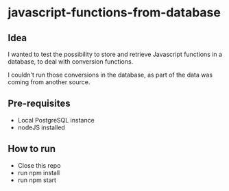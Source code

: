 # javascript-functions-from-database

## Idea

I wanted to test the possibility to store and retrieve Javascript functions in a database, to deal with conversion functions.

I couldn't run those conversions in the database, as part of the data was coming from another source.

## Pre-requisites

- Local PostgreSQL instance
- nodeJS installed

## How to run

- Close this repo
- run npm install
- run npm start